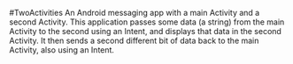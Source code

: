 #TwoActivities
An Android messaging app with a main Activity and a second Activity.
This application passes some data (a string) from the main Activity to the second using an Intent,
and displays that data in the second Activity.
It then sends a second different bit of data back to the main Activity, also using an Intent.
